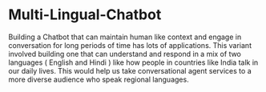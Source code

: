 # Multi-Lingual-Chatbot

Building a Chatbot that can maintain human like context and engage in conversation for long periods of time has lots of applications. This variant involved building one that can understand and respond in a mix of two languages ( English and Hindi ) like how people in countries like India talk in our daily lives. This would help us take conversational agent services to a more diverse audience who speak regional languages.
